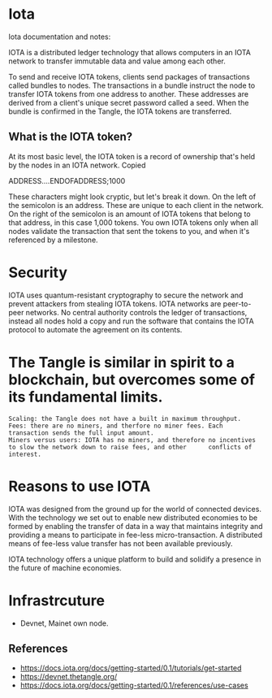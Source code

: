 # Iota
Iota documentation and notes:

IOTA is a distributed ledger technology that allows computers in an IOTA network to transfer immutable data and value among each other.

To send and receive IOTA tokens, clients send packages of transactions called bundles to nodes. The transactions in a bundle instruct the node to transfer IOTA tokens from one address to another. These addresses are derived from a client's unique secret password called a seed.
When the bundle is confirmed in the Tangle, the IOTA tokens are transferred.

## What is the IOTA token?
At its most basic level, the IOTA token is a record of ownership that's held by the nodes in an IOTA network.
Copied

ADDRESS....ENDOFADDRESS;1000

These characters might look cryptic, but let's break it down. On the left of the semicolon is an address. These are unique to each client in the network. On the right of the semicolon is an amount of IOTA tokens that belong to that address, in this case 1,000 tokens.
You own IOTA tokens only when all nodes validate the transaction that sent the tokens to you, and when it's referenced by a milestone.

# Security

IOTA uses quantum-resistant cryptography to secure the network and prevent attackers from stealing IOTA tokens.
IOTA networks are peer-to-peer networks. No central authority controls the ledger of transactions, instead all nodes hold a copy and run the software that contains the IOTA protocol to automate the agreement on its contents.

# The Tangle is similar in spirit to a blockchain, but overcomes some of its fundamental limits.

    Scaling: the Tangle does not have a built in maximum throughput.
    Fees: there are no miners, and therfore no miner fees. Each transaction sends the full input amount.
    Miners versus users: IOTA has no miners, and therefore no incentives to slow the network down to raise fees, and other      conflicts of interest.

# Reasons to use IOTA

IOTA was designed from the ground up for the world of connected devices. With the technology we set out to enable new distributed economies to be formed by enabling the transfer of data in a way that maintains integrity and providing a means to participate in fee-less micro-transaction. A distributed means of fee-less value transfer has not been available previously.

IOTA technology offers a unique platform to build and solidify a presence in the future of machine economies.

# Infrastrcuture 
* Devnet, Mainet own node. 

## References 
* https://docs.iota.org/docs/getting-started/0.1/tutorials/get-started
* https://devnet.thetangle.org/
* https://docs.iota.org/docs/getting-started/0.1/references/use-cases




